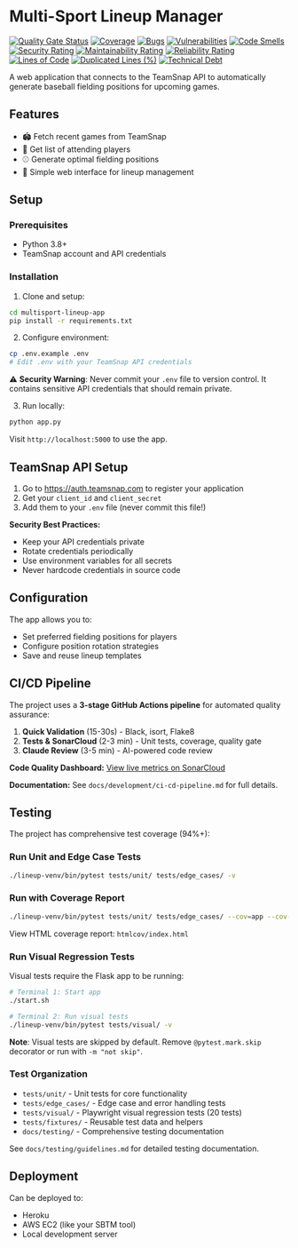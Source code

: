 # Multi-Sport Lineup Manager

[![Quality Gate Status](https://sonarcloud.io/api/project_badges/measure?project=adamkwhite_multisport-lineup-app&metric=alert_status)](https://sonarcloud.io/summary/new_code?id=adamkwhite_multisport-lineup-app)
[![Coverage](https://sonarcloud.io/api/project_badges/measure?project=adamkwhite_multisport-lineup-app&metric=coverage)](https://sonarcloud.io/summary/new_code?id=adamkwhite_multisport-lineup-app)
[![Bugs](https://sonarcloud.io/api/project_badges/measure?project=adamkwhite_multisport-lineup-app&metric=bugs)](https://sonarcloud.io/summary/new_code?id=adamkwhite_multisport-lineup-app)
[![Vulnerabilities](https://sonarcloud.io/api/project_badges/measure?project=adamkwhite_multisport-lineup-app&metric=vulnerabilities)](https://sonarcloud.io/summary/new_code?id=adamkwhite_multisport-lineup-app)
[![Code Smells](https://sonarcloud.io/api/project_badges/measure?project=adamkwhite_multisport-lineup-app&metric=code_smells)](https://sonarcloud.io/summary/new_code?id=adamkwhite_multisport-lineup-app)
[![Security Rating](https://sonarcloud.io/api/project_badges/measure?project=adamkwhite_multisport-lineup-app&metric=security_rating)](https://sonarcloud.io/summary/new_code?id=adamkwhite_multisport-lineup-app)
[![Maintainability Rating](https://sonarcloud.io/api/project_badges/measure?project=adamkwhite_multisport-lineup-app&metric=sqale_rating)](https://sonarcloud.io/summary/new_code?id=adamkwhite_multisport-lineup-app)
[![Reliability Rating](https://sonarcloud.io/api/project_badges/measure?project=adamkwhite_multisport-lineup-app&metric=reliability_rating)](https://sonarcloud.io/summary/new_code?id=adamkwhite_multisport-lineup-app)
[![Lines of Code](https://sonarcloud.io/api/project_badges/measure?project=adamkwhite_multisport-lineup-app&metric=ncloc)](https://sonarcloud.io/summary/new_code?id=adamkwhite_multisport-lineup-app)
[![Duplicated Lines (%)](https://sonarcloud.io/api/project_badges/measure?project=adamkwhite_multisport-lineup-app&metric=duplicated_lines_density)](https://sonarcloud.io/summary/new_code?id=adamkwhite_multisport-lineup-app)
[![Technical Debt](https://sonarcloud.io/api/project_badges/measure?project=adamkwhite_multisport-lineup-app&metric=sqale_index)](https://sonarcloud.io/summary/new_code?id=adamkwhite_multisport-lineup-app)

A web application that connects to the TeamSnap API to automatically generate baseball fielding positions for upcoming games.

## Features

- 🏟️ Fetch recent games from TeamSnap
- 👥 Get list of attending players
- ⚾ Generate optimal fielding positions
- 📱 Simple web interface for lineup management

## Setup

### Prerequisites
- Python 3.8+
- TeamSnap account and API credentials

### Installation

1. Clone and setup:
```bash
cd multisport-lineup-app
pip install -r requirements.txt
```

2. Configure environment:
```bash
cp .env.example .env
# Edit .env with your TeamSnap API credentials
```

⚠️ **Security Warning**: Never commit your `.env` file to version control. It contains sensitive API credentials that should remain private.

3. Run locally:
```bash
python app.py
```

Visit `http://localhost:5000` to use the app.

## TeamSnap API Setup

1. Go to https://auth.teamsnap.com to register your application
2. Get your `client_id` and `client_secret`
3. Add them to your `.env` file (never commit this file!)

**Security Best Practices:**
- Keep your API credentials private
- Rotate credentials periodically
- Use environment variables for all secrets
- Never hardcode credentials in source code

## Configuration

The app allows you to:
- Set preferred fielding positions for players
- Configure position rotation strategies
- Save and reuse lineup templates

## CI/CD Pipeline

The project uses a **3-stage GitHub Actions pipeline** for automated quality assurance:

1. **Quick Validation** (15-30s) - Black, isort, Flake8
2. **Tests & SonarCloud** (2-3 min) - Unit tests, coverage, quality gate
3. **Claude Review** (3-5 min) - AI-powered code review

**Code Quality Dashboard:** [View live metrics on SonarCloud](https://sonarcloud.io/project/overview?id=adamkwhite_multisport-lineup-app)

**Documentation:** See `docs/development/ci-cd-pipeline.md` for full details.

## Testing

The project has comprehensive test coverage (94%+):

### Run Unit and Edge Case Tests
```bash
./lineup-venv/bin/pytest tests/unit/ tests/edge_cases/ -v
```

### Run with Coverage Report
```bash
./lineup-venv/bin/pytest tests/unit/ tests/edge_cases/ --cov=app --cov-report=html --cov-report=term-missing
```

View HTML coverage report: `htmlcov/index.html`

### Run Visual Regression Tests
Visual tests require the Flask app to be running:
```bash
# Terminal 1: Start app
./start.sh

# Terminal 2: Run visual tests
./lineup-venv/bin/pytest tests/visual/ -v
```

**Note**: Visual tests are skipped by default. Remove `@pytest.mark.skip` decorator or run with `-m "not skip"`.

### Test Organization
- `tests/unit/` - Unit tests for core functionality
- `tests/edge_cases/` - Edge case and error handling tests
- `tests/visual/` - Playwright visual regression tests (20 tests)
- `tests/fixtures/` - Reusable test data and helpers
- `docs/testing/` - Comprehensive testing documentation

See `docs/testing/guidelines.md` for detailed testing documentation.

## Deployment

Can be deployed to:
- Heroku
- AWS EC2 (like your SBTM tool)
- Local development server
